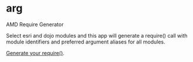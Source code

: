 arg
===

AMD Require Generator

Select esri and dojo modules and this app will generate a require() call with module identifiers and preferred argument aliases for all modules. 

[Generate your require()](http://shadc.github.io/arg/).
